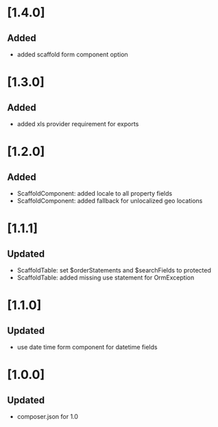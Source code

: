 # [1.4.0]
## Added
- added scaffold form component option

# [1.3.0]
## Added
- added xls provider requirement for exports

# [1.2.0]
## Added
- ScaffoldComponent: added locale to all property fields
- ScaffoldComponent: added fallback for unlocalized geo locations 

# [1.1.1]
## Updated
- ScaffoldTable: set $orderStatements and $searchFields to protected
- ScaffoldTable: added missing use statement for OrmException

# [1.1.0]
## Updated
- use date time form component for datetime fields

# [1.0.0]
## Updated
- composer.json for 1.0
